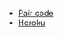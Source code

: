 * [Pair code](https://replit.com/@pesguru02/Classic-Pairing)
* [Heroku](  https://dashboard.heroku.com/new?template=https://github.com/Tennor-modz/Vampire-Killer-V7-?tab=readme-ov-file)
